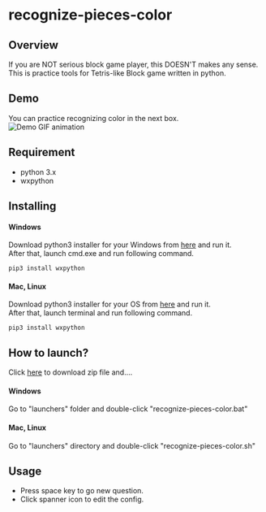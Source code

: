# recognize-pieces-color

## Overview
If you are NOT serious block game player, this DOESN'T makes any sense.
This is practice tools for Tetris-like Block game written in python.

## Demo
You can practice recognizing color in the next box.   
![Demo GIF animation](https://github.com/k-rakko/recognize-pieces-color/blob/master/media/demo.gif)    

## Requirement
- python 3.x
- wxpython

## Installing
#### Windows
Download python3 installer for your Windows from [here](https://www.python.org/downloads/) and run it.  
After that, launch cmd.exe and run following command.  

```
pip3 install wxpython
```

#### Mac, Linux
Download python3 installer for your OS from [here](https://www.python.org/downloads/) and run it.  
After that, launch terminal and run following command.  

```
pip3 install wxpython
```

## How to launch?
Click [here](https://github.com/k-rakko/recognize-pieces-color/archive/master.zip) to download zip file and....


#### Windows
Go to "launchers" folder and double-click "recognize-pieces-color.bat"

#### Mac, Linux
Go to "launchers" directory and double-click "recognize-pieces-color.sh"

## Usage
- Press space key to go new question.  
- Click spanner icon to edit the config.  

